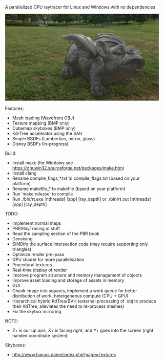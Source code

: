 A parallelized CPU raytracer for Linux and Windows with no dependencies

![alt text](https://github.com/deggua/raytracer/blob/main/assets/sample/image.jpg?raw=true)

Features:
* Mesh loading (Wavefront OBJ)
* Texture mapping (BMP only)
* Cubemap skyboxes (BMP only)
* Kd-Tree accelerator using the SAH
* Simple BSDFs (Lambertian, mirror, glass)
* Disney BSDFs (In-progress)

Build:
* Install make (for Windows see https://gnuwin32.sourceforge.net/packages/make.htm)
* Install clang
* Rename compile_flags_*.txt to compile_flags.txt (based on your platform)
* Rename makefile_* to makefile (based on your platform)
* Run 'make release' to compile
* Run ./bin/rt.exe [nthreads] [spp] [ray_depth] or ./bin/rt.out [nthreads] [spp] [ray_depth]

TODO:
* Implement normal maps
* PBR/RayTracing.io stuff
* Read the sampling section of the PBR book
* Denoising
* SIMDify the surface intersection code (may require supporting only triangles)
* Optimize render pre-pass
* GPU shader for more parallelization
* Procedural textures
* Real-time display of render
* Improve program structure and memory management of objects
* Improve asset loading and storage of assets in memory
* GUI
* Chunk image into squares, implement a work queue for better distribution of work, hetergeneous compute (CPU + GPU)
* Hierarchical hybrid KdTree/BVH (external processing of .obj to produce their KdTree, alleviates the need to re-process meshes)
* Fix the skybox mirroring

NOTE:
* Z+ is our up axis, X+ is facing right, and Y+ goes into the screen (right handed coordinate system)

Skyboxes:
* http://www.humus.name/index.php?page=Textures
